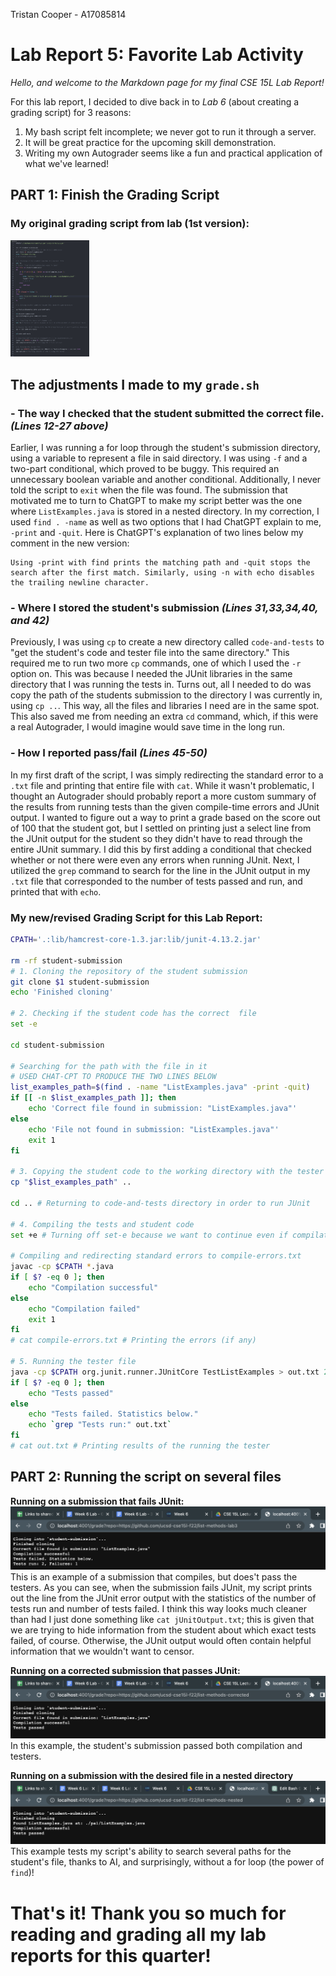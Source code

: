 Tristan Cooper - A17085814
# Lab Report 5: Favorite Lab Activity

*Hello, and welcome to the Markdown page for my final CSE 15L Lab Report!*


For this lab report, I decided to dive back in to *Lab 6* (about creating a grading script) for 3 reasons:
1. My bash script felt incomplete; we never got to run it through a server.
2. It will be great practice for the upcoming skill demonstration.
3. Writing my own Autograder seems like a fun and practical application of what we've learned!

## PART 1: Finish the Grading Script
### My original grading script from lab (1st version):


<img src= "originalGradingScript.png" alt="script" width="25%" height="25%">



## The adjustments I made to my `grade.sh`
### - The way I checked that the student submitted the correct file. *(Lines 12-27 above)*
Earlier, I was running a for loop through the student's submission directory, using a variable to represent a file in said directory. I was using `-f` and a two-part conditional, which proved to be buggy. This required an unnecessary boolean variable and another conditional. Additionally, I never told the script to `exit` when the file was found. The submission that motivated me to turn to ChatGPT to make my script better was the one where `ListExamples.java` is stored in a nested directory. In my correction, I used `find . -name` as well as two options that I had ChatGPT explain to me, `-print` and `-quit`. 
Here is ChatGPT's explanation of two lines below my comment in the new version:
```
Using -print with find prints the matching path and -quit stops the search after the first match. Similarly, using -n with echo disables the trailing newline character.
```


### - Where I stored the student's submission *(Lines 31,33,34,40, and 42)*
Previously, I was using `cp` to create a new directory called `code-and-tests` to "get the student's code and tester file into the same directory." This required me to run two more `cp` commands, one of which I used the `-r` option on. This was because I needed the JUnit libraries in the same directory that I was running the tests in. 
Turns out, all I needed to do was copy the path of the students submission to the directory I was currently in, using `cp ..`. This way, all the files and libraries I need are in the same spot. This also saved me from needing an extra `cd` command, which, if this were a real Autograder, I would imagine would save time in the long run.
### - How I reported pass/fail *(Lines 45-50)*
In my first draft of the script, I was simply redirecting the standard error to a `.txt` file and printing that entire file with `cat`. While it wasn't problematic, I thought an Autograder should probably report a more custom summary of the results from running tests than the given compile-time errors and JUnit output. I wanted to figure out a way to print a grade based on the score out of 100 that the student got, but I settled on printing just a select line from the JUnit output for the student so they didn't have to read through the entire JUnit summary. I did this by first adding a conditional that checked whether or not there were even any errors when running JUnit. Next, I utilized the `grep` command to search for the line in the JUnit output in my `.txt` file that corresponded to the number of tests passed and run, and printed that with `echo`.


### My new/revised Grading Script for this Lab Report:

``` bash
CPATH='.:lib/hamcrest-core-1.3.jar:lib/junit-4.13.2.jar'

rm -rf student-submission
# 1. Cloning the repository of the student submission
git clone $1 student-submission
echo 'Finished cloning'

# 2. Checking if the student code has the correct  file
set -e

cd student-submission

# Searching for the path with the file in it
# USED CHAT-CPT TO PRODUCE THE TWO LINES BELOW
list_examples_path=$(find . -name "ListExamples.java" -print -quit)
if [[ -n $list_examples_path ]]; then
    echo 'Correct file found in submission: "ListExamples.java"'
else
    echo 'File not found in submission: "ListExamples.java"'
    exit 1
fi

# 3. Copying the student code to the working directory with the tester file and lib
cp "$list_examples_path" ..

cd .. # Returning to code-and-tests directory in order to run JUnit

# 4. Compiling the tests and student code
set +e # Turning off set-e because we want to continue even if compilation fails

# Compiling and redirecting standard errors to compile-errors.txt
javac -cp $CPATH *.java
if [ $? -eq 0 ]; then
    echo "Compilation successful"
else
    echo "Compilation failed"
    exit 1
fi
# cat compile-errors.txt # Printing the errors (if any)

# 5. Running the tester file
java -cp $CPATH org.junit.runner.JUnitCore TestListExamples > out.txt 2>&1
if [ $? -eq 0 ]; then
    echo "Tests passed"
else
    echo "Tests failed. Statistics below."
    echo `grep "Tests run:" out.txt`
fi
# cat out.txt # Printing results of the running the tester
```

## PART 2: Running the script on several files

**Running on a submission that fails JUnit:**
![1st](first(failingtests)URL.png)
This is an example of a submission that compiles, but does't pass the testers.
As you can see, when the submission fails JUnit, my script prints out the line from the JUnit error output with the statistics of the number of tests run and number of tests failed.
I think this way looks much cleaner than had I just done something like `cat jUnitOutput.txt`; this is given that we are trying to hide information from the student about which exact tests failed, of course. Otherwise, the JUnit output would often contain helpful information that we wouldn't want to censor.


**Running on a corrected submission that passes JUnit:**
![2st](second(passing)URL.png)
In this example, the student's submission passed both compilation and testers.

**Running on a submission with the desired file in a nested directory**
![3rd](fileFound.png)
This example tests my script's ability to search several paths for the student's file, thanks to AI, and surprisingly, without a for loop (the power of `find`)!

# That's it! Thank you so much for reading and grading all my lab reports for this quarter!
